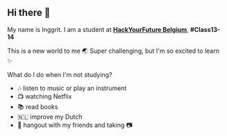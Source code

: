 ## Hi there :raised_hands:

My name is Inggrit. I am a student at [__HackYourFuture Belgium__](https://www.hackyourfuture.net),  **#Class13-14**

This is a new world to me :earth_asia:
Super challenging,
but I'm so excited to learn :sparkles:

What do I do when I'm not studying? 

- :notes: listen to music or play an instrument
- :tv: watching Netflix
- :books: read books
- :netherlands: improve my Dutch
- :dancers: hangout with my friends and taking :camera:
